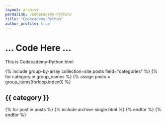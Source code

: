 ```yaml
---
layout: archive
permalink: /Codecademy-Python/
title: "Codecademy-Python"
author_profile: true
---
```

# ... Code Here ...
This is Codecademy-Python.html 

{% include group-by-array collection=site.posts field="categories" %}
{% for category in group_names %}
  {% assign posts = group_items[forloop.index0] %}
  <h2 id="{{ category | slugify }}" class="archive__subtitle">{{ category }}</h2>
  {% for post in posts %}
    {% include archive-single.html %}
  {% endfor %}
{% endfor %}
